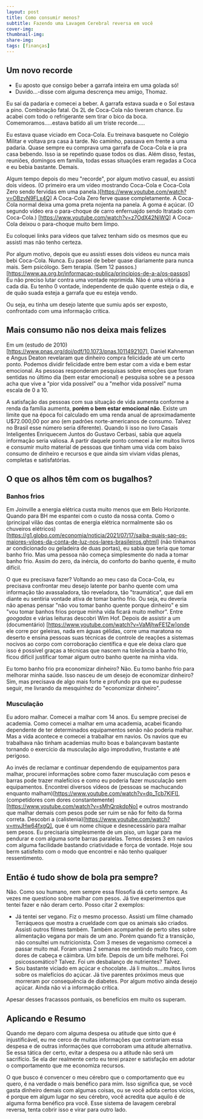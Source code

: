 ```yaml
---
layout: post
title: Como consumir menos?
subtitle: Fazendo uma Lavagem Cerebral reversa em você
cover-img: 
thumbnail-img: 
share-img: 
tags: [finanças]
---
```

## Um novo recorde

- Eu aposto que consigo beber a garrafa inteira em uma golada só!
- Duvido...-disse com alguma descrença meu amigo, Thomaz.

Eu saí da padaria e comecei a beber. A garrafa estava suada e o Sol estava a pino. Combinação fatal. Os 2L de Coca-Cola não tiveram chance. Eu acabei com todo o refrigerante sem tirar o bico da boca. Comemoramos.....estava batido ali um triste recorde.....

Eu estava quase viciado em Coca-Cola. Eu treinava basquete no Colégio Militar e voltava pra casa à tarde. No caminho, passava em frente a uma padaria. Quase sempre eu comprava uma garrafa de Coca-Cola e ia pra casa bebendo. Isso ia se repetindo quase todos os dias. Além disso, festas, reuniões, domingos em família, todas essas situações eram regadas a Coca e eu bebia bastante. Demais.

Algum tempo depois do meu "recorde", por algum motivo casual, eu assisti dois vídeos. (O primeiro era um vídeo mostrando Coca-Cola e Coca-Cola Zero sendo fervidas em uma panela.)[https://www.youtube.com/watch?v=OBzvN9FLx4Q] A Coca-Cola Zero ferve quase completamente. A Coca-Cola normal deixa uma goma preta  nojenta na panela. A goma é açúcar. (O segundo vídeo era o para-choque de carro enferruajdo sendo ltratado com Coca-Cola.) [https://www.youtube.com/watch?v=z7OdX42NjWQ] A Coca-Cola deixou o para-choque muito bem limpo. 

Eu coloquei links para vídeos que talvez tenham sido os mesmos que eu assisti mas não tenho certeza.

Por algum motivo, depois que eu assisti esses dois vídeos eu nunca mais bebi Coca-Cola. Nunca. Eu passei de beber quase diariamente para nunca mais. Sem psicólogo. Sem terapia. (Sem 12 passos.)[https://www.aa.org.br/informacao-publica/principios-de-a-a/os-passos] Eu não preciso lutar contra uma vontade reprimida. Não é uma vitória a cada dia. Eu tenho 0 vontade, independente de quão quente esteja o dia, e de quão suada esteja a garrafa que eu esteja vendo. 

Ou seja, eu tinha um desejo latente que sumiu após ser exposto, confrontado com uma informação crítica.

## Mais consumo não nos deixa mais felizes 
Em um (estudo de 2010) [https://www.pnas.org/doi/pdf/10.1073/pnas.1011492107], Daniel Kahneman e Angus Deaton revelaram que dinheiro compra felicidade até um certo ponto. Podemos dividir felicidade entre bem estar com a vida e bem estar emocional. As pessoas responderam pesquisas sobre emoções que foram sentidas no último dia (bem estar emocional) e pesquisa sobre se a pessoa acha que vive a "pior vida possível" ou a "melhor vida possível" numa escala de 0 a 10. 

A satisfação das pessoas com sua situação de vida aumenta conforme a renda da família aumenta, __porém o bem estar emocional não__. Existe um limite que na época foi calculado em uma renda anual de aproximadamente U$72.000,00 por ano (em padrões norte-americanos de consumo. Talvez no Brasil esse número seria diferente). Quando li isso no livro Casais Inteligentes Enriquecem Juntos do Gustavo Cerbasi, sabia que aquela informação seria valiosa. A partir daquele ponto comecei a ler muitos livros e consumir muito material de pessoas que tinham uma vida com baixo consumo de dinheiro e recursos e que ainda sim viviam vidas plenas, completas e satisfatórias.

## O que os alhos têm com os bugalhos?

### Banhos frios

Em Joinville a energia elétrica custa muito menos que em Belo Horizonte. Quando para BH me espantei com o custo da nossa conta. Como o (principal vilão das contas de energia elétrica normalmente são os chuveiros elétricos)[https://g1.globo.com/economia/noticia/2021/07/17/saiba-quais-sao-os-maiores-viloes-da-conta-de-luz-nos-lares-brasileiros.ghtml] (não tínhamos ar condicionado ou geladeira de duas portas), eu sabia que teria que tomar banho frio. Mas uma pessoa não começa simplesmente do nada a tomar banho frio. Assim do zero, da inércia, do conforto do banho quente, é muito difícil. 

O que eu precisava fazer? Voltando ao meu caso da Coca-Cola, eu precisava confrontar meu desejo latente por banho quente com uma informação tão avassaladora, tão reveladora, tão "traumática", que dali em diante eu sentiria vontade ativa de tomar banho frio. Ou seja, eu deveria não apenas pensar "não vou tomar banho quente porque dinheiro" e sim "vou tomar banhos frios porque minha vida ficará muito melhor". Entre _googadas_ e várias leituras descobri Wim Hof. Depois de assistir a um (documentário) [https://www.youtube.com/watch?v=VaMjhwFE1Zw]onde ele corre por geleiras, nada em águas gélidas, corre uma maratona no deserto e ensina pessoas suas técnicas de controle de reações a sistemas nocivos ao corpo com corroboração científica e que ele deixa claro que isso é possível graças a técnicas que nascem na tolerância a banho frio, ficou difícil justificar tomar algum outro banho quente na minha vida.

Eu tomo banho frio pra economizar dinheiro? Não. Eu tomo banho frio para melhorar minha saúde. Isso nasceu de um desejo de economizar dinheiro? Sim, mas precisava de algo mais forte e profundo pra que eu pudesse seguir, me livrando da mesquinhez do "economizar dinheiro".

### Musculação

Eu adoro malhar. Comecei a malhar com 14 anos. Eu sempre precisei de academia. Como comecei a malhar em uma academia, acabei ficando dependente de ter determinados equipamentos senão não poderia malhar. Mas a vida acontece e comecei a trabalhar em navios. Os navios que eu trabalhava não tinham academias muito boas e balançavam bastante tornando o exercício da musculação algo improdutivo, frustante e até perigoso. 

Ao invés de reclamar e continuar dependendo de equipamentos para malhar, procurei informações sobre como fazer musculação com pesos e barras pode trazer malefícios e como eu poderia fazer musculação sem equipamentos. Encontrei diversos vídeos de (pessoas se machucando enquanto malham)[https://www.youtube.com/watch?v=dp_Tcb7KlFI], (competidores com dores constantemente) [https://www.youtube.com/watch?v=sMhQrpkdpNo] e outros mostrando que malhar demais com pesos pode ser ruim se não for feito da forma correta. Descobri a (calistenia)[https://www.youtube.com/watch?v=mvJHw64fxgQ], que é um nome chique e desnecessário para malhar sem pesos. Eu precisaria simplesmente de um piso, um lugar para me pendurar e com alguma sorte barras paralelas. Temos desses 3 em navios com alguma facilidade bastando criatividade e força de vontade. Hoje sou berm satisfeito com o modo que encontrei e não tenho qualquer ressentimento.

## Então é tudo show de bola pra sempre?

Não. Como sou humano, nem sempre essa filosofia dá certo sempre. As vezes me questiono sobre malhar com pesos. Já tive experimentos que tentei fazer e não deram certo. Posso citar 2 exemplos:

- Já tentei ser vegano. Fiz o mesmo processo. Assisti um filme chamado Terráqueos que mostra a crueldade com que os animais são criados. Assisti outros filmes também. Também acompanhei de perto sites sobre alimentação vegana por mais  de um ano. Porém quando fiz a transição, não consultei um nutricionista. Com 3 meses de veganismo comecei a passar muito mal. Foram umas 2 semanas me sentindo muito fraco, com dores de cabeça e cãimbra. Um bife. Depois de um bife melhorei. Foi psicossomático? Talvez. Foi um desbalanço de nutrientes? Talvez. 
- Sou bastante viciado em açúcar e chocolate. Já li muitos....muitos livros sobre os malefícios do açúcar. Já tive parentes próximos meus que morreram por consequência de diabetes. Por algum motivo ainda desejo açúcar. Ainda não vi a informação crítica. 

Apesar desses fracassos pontuais, os benefícios em muito os superam. 

## Aplicando e Resumo

Quando me deparo com alguma despesa ou atitude que sinto que é injustificável, eu me cerco de muitas informações que contrariam essa despesa e de outras informações que corroboram uma atitude alternativa.  Se essa tática der certo, evitar a despesa ou a atitude não será um sacrifício. Se ela der realmente certo eu terei prazer e satisfação em adotar o comportamento que me economiza recursos. 

O que busco é convencer o meu cérebro que o comportamento que eu quero, é na verdade o mais benéfico para mim. Isso significa que, se você gasta dinheiro demais com algumas coisas, ou se você adota certos vícios, é porque em algum lugar no seu cérebro, você acredita que aquilo é de alguma forma benéfico pra você. Esse sistema de lavagem cerebral reversa, tenta cobrir isso e virar para outro lado.
